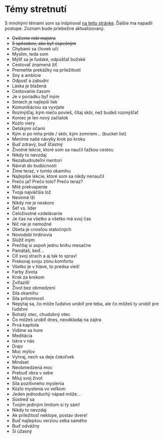 # Témy stretnutí
S mnohými témami som sa inšpiroval [na tejto stránke](http://www.evaluatespeech.com/2016/07/27/125-toastmasters-meeting-themes-or-theme-meeting-ideas-part-1/). Ďalšie ma napadli postupe. Zoznam bude priebežne aktualizovaný.

- ~~Cvičenie robí majstra~~
- ~~5 spôsobov, ako byť úspešným~~
- Chybami sa človek učí
- Myslím, teda som
- Mýliť sa je ľudské, odpúšťať božské
- Cestovať znamená žiť
- Premeňte prekážky na príležitosti
- Sny a ambície
- Odpusť a zabudni
- Láska je blažená
- Cestovanie časom
- Je v poriadku byť iným
- Smiech je najlepší liek
- Komunikáciou sa vyvíjate
- Rozmýšľaj, kým niečo povieš, čítaj skôr, než budeš rozmýšľať
- Koniec je len nový začiatok
- Kúzlo viery
- Detskými očami
- Kým si po mňa príde / skôr, kým zomriem... (bucket list)
- Meníme naše návyky krok po kroku
- Buď zdravý, buď šťastný
- Životné lekcie, ktoré som sa naučil ťažkou cestou
- Nikdy to nevzdaj
- Nezabudnuteľní mentori
- Návrat do budúcnosti
- Žime teraz, v tomto okamihu
- Najlepšie lekcie, ktoré som sa nikdy nenaučil
- Prečo ja? Prečo toto? Prečo teraz?
- Milé prekvapenie
- Tvoja najväčšia lož
- Nevinné lži
- Nikdy nie je neskoro
- Šéf vs. líder
- Celoživotné vzdelávanie
- Je čas na všetko a všetko má svoj čas
- Nič nie je nemožné
- Obeta je cnosťou statočných
- Novodobí hrdinovia
- Slúžiť iným
- Prečítaj si aspoň jednu knihu mesačne
- Pamätáš, keď...
- Cíť svoj strach a aj tak to sprav!
- Prekonaj svoju zónu komfortu
- Všetko je v hlave, to predsa vieš!
- Farby života
- Krok za krokom
- Zvíťazíš!
- Život bez obmedzení
- Sila okamihu
- Sila prítomnosti
- Nepýtaj sa, čo môže ľudstvo urobiť pre teba, ale čo môžeš ty urobiť pre ľudstvo
- Bohatý otec, chudobný otec
- Čo môžeš urobiť dnes, neodkladaj na zajtra
- Prvá kapitola
- Vidíme sa hore
- Meditácia
- Iskra v nás
- Drajv
- Moc mýtov
- Vyhraj, nech sa deje čokoľvek
- Mindset
- Neobmedzená moc
- Prebuď obra v sebe
- Miluj svoj život
- Sila pozitívneho myslenia
- Kúzlo myslenia vo veľkom
- Jeden jednoduchý nápad môže...
- Sústreď sa
- Tvojím jediným limitom si ty sám!
- Nikdy to nevzdaj
- Ak príležitosť neklope, postav dvere!
- Buď najlepšou verziou seba samého
- Buď odvážny
- Si úžasný